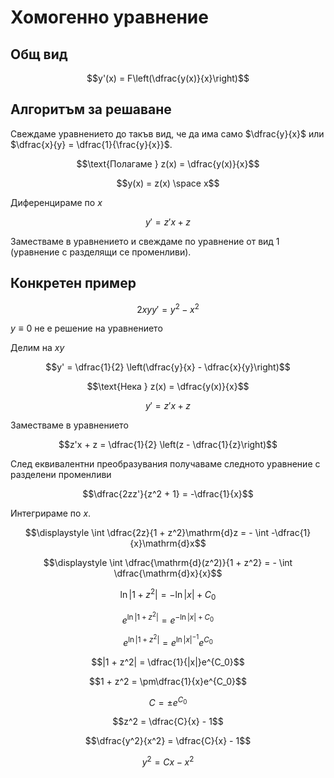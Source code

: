 # Хомогенно уравнение

## Общ вид

$$y'(x) = F\left(\dfrac{y(x)}{x}\right)$$

## Алгоритъм за решаване

Свеждаме уравнението до такъв вид, че да има само $\dfrac{y}{x}$ или $\dfrac{x}{y} = \dfrac{1}{\frac{y}{x}}$.

$$\text{Полагаме } z(x) = \dfrac{y(x)}{x}$$

$$y(x) = z(x) \space x$$

Диференцираме по $x$

$$y' = z'x + z$$

Заместваме в уравнението и свеждаме по уравнение от вид 1 (уравнение с разделящи се променливи).

## Конкретен пример

$$2xyy' = y^2 - x^2$$

$y \equiv 0$ не е решение на уравнението

Делим на $xy$

$$y' = \dfrac{1}{2} \left(\dfrac{y}{x} - \dfrac{x}{y}\right)$$

$$\text{Нека } z(x) = \dfrac{y(x)}{x}$$

$$y' = z'x + z$$

Заместваме в уравнението

$$z'x + z = \dfrac{1}{2} \left(z - \dfrac{1}{z}\right)$$

След еквивалентни преобразувания получаваме следното уравнение с разделени променливи

$$\dfrac{2zz'}{z^2 + 1} = -\dfrac{1}{x}$$

Интегрираме по $x$.

$$\displaystyle \int \dfrac{2z}{1 + z^2}\mathrm{d}z = - \int -\dfrac{1}{x}\mathrm{d}x$$

$$\displaystyle \int \dfrac{\mathrm{d}(z^2)}{1 + z^2} = - \int \dfrac{\mathrm{d}x}{x}$$

$$\ln|1 + z^2| = -\ln|x| + C_0$$

$$e^{\ln|1 + z^2|} = e^{-\ln|x| + C_0}$$

$$e^{\ln|1 + z^2|} = e^{\ln|x|^{-1}}e^{C_0}$$

$$|1 + z^2| = \dfrac{1}{|x|}e^{C_0}$$

$$1 + z^2 = \pm\dfrac{1}{x}e^{C_0}$$

$$C = \pm e^{C_0}$$

$$z^2 = \dfrac{C}{x} - 1$$

$$\dfrac{y^2}{x^2} = \dfrac{C}{x} - 1$$

$$y^2 = Cx - x^2$$